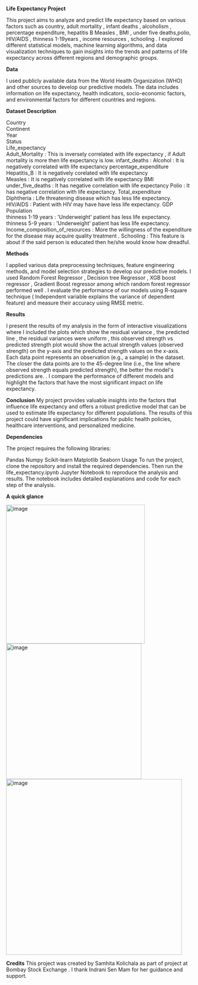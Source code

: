 **Life Expectancy Project**

This project aims to analyze and predict life expectancy based on various factors such as country, adult mortality , infant deaths , alcoholism , percentage expenditure, hepatitis B Measles , BMI , under five deaths,polio, HIV/AIDS , thinness 1-19years , income resources , schooling . I explored different statistical models, machine learning algorithms, and data visualization techniques to gain insights into the trends and patterns of life expectancy across different regions and demographic groups.

**Data**

I used publicly available data from the World Health Organization (WHO) and other sources to develop our predictive models. The data includes information on life expectancy, health indicators, socio-economic factors, and environmental factors for different countries and regions.

**Dataset Description**


Country                         
Continent                        
Year                               
Status                            
Life_expectancy                    
Adult_Mortality                  :  This is inversely correlated with life expectancy , if Adult mortality is more then life expectancy is low.
infant_deaths                      :
Alcohol                            : It is negatively correlated with life expectancy
percentage_expenditure             
Hepatitis_B                        :   It is negatively corelated with life expectancy              
Measles                            :   It is negatively correlated with life expectancy
BMI                                
under_five_deaths                  :   It has negative correlation with life expectancy
Polio                              :   It has negative correlation with life expectancy.
Total_expenditure                  
Diphtheria                          :  Life threatening disease which has less life expectancy.
HIV/AIDS                            :  Patient with HIV may have have less life expectancy.
GDP                                
Population                         
thinness  1-19 years                : 'Underweight' patient  has less life expectancy.
thinness 5-9 years                  :  'Underweight' patient has less life expectancy. 
Income_composition_of_resources     : More the willingness of the expenditure for the disease may acquire quality treatment .
Schooling                           :   This feature is about if the said person is educated then he/she would know how dreadful. 

**Methods**

I applied various data preprocessing techniques, feature engineering methods, and model selection strategies to develop our predictive models. I used Random Forest Regressor , Decision tree Regressor , XGB boost regressor , Gradient Boost regressor among which random forest regressor performed well .
I evaluate the performance of our models using R-square  technique ( Independent variable explains the variance of dependent feature)  and measure their accuracy using RMSE metric.

**Results**

I present the results of my analysis in the form of  interactive visualizations where I included the plots  which show the residual variance  , the predicted line , the residual variances were uniform , this observed strength vs  predicted strength plot would show the actual strength values (observed strength) on the y-axis and the predicted strength values on the x-axis. Each data point represents an observation (e.g., a sample) in the dataset. The closer the data points are to the 45-degree line (i.e., the line where observed strength equals predicted strength), the better the model's predictions are.   . I compare the performance of different models and highlight the factors that have the most significant impact on life expectancy.

**Conclusion**
My project provides valuable insights into the factors that influence life expectancy and offers a robust predictive model that can be used to estimate life expectancy for different populations. The results of this project could have significant implications for public health policies, healthcare interventions, and personalized medicine.

**Dependencies**

The project requires the following libraries:

Pandas
Numpy
Scikit-learn
Matplotlib
Seaborn
Usage
To run the project, clone the repository and install the required dependencies. Then run the life_expectancy.ipynb Jupyter Notebook to reproduce the analysis and results. The notebook includes detailed explanations and code for each step of the analysis.


**A quick glance**

<img width="375" alt="image" src="https://user-images.githubusercontent.com/119112861/234934594-61883a3f-dc2a-42c9-8840-5a3e52107152.png">


<img width="366" alt="image" src="https://user-images.githubusercontent.com/119112861/234934703-d9fd94ab-8a9b-4e65-8020-6e5337c5a315.png">


<img width="475" alt="image" src="https://user-images.githubusercontent.com/119112861/234934806-542e4f7d-82cc-488e-90c4-76c400db8c6b.png">


**Credits**
This project was created by Samhita Kolichala  as part of project at Bombay Stock Exchange . I thank Indrani Sen Mam for her guidance and support.
